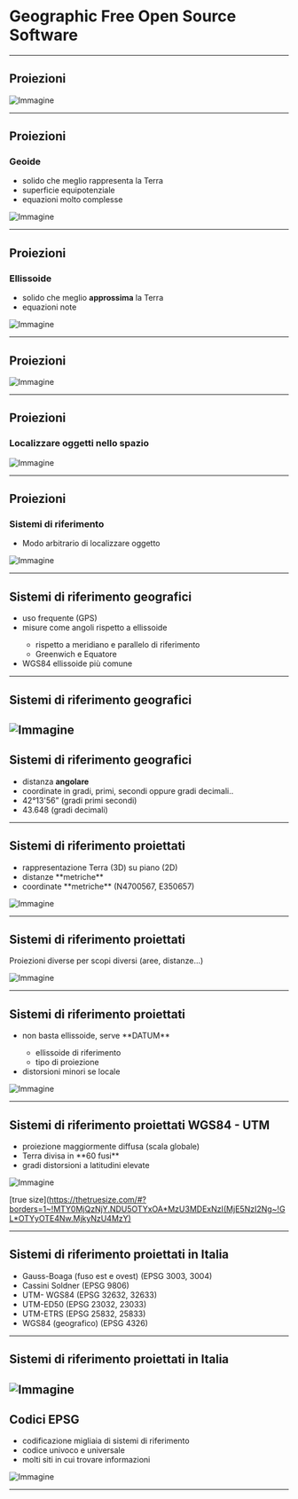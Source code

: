 # Geographic Free Open Source Software

---

## Proiezioni

![Immagine](assets/proj.png)

---

## Proiezioni

### Geoide

* solido che meglio rappresenta la Terra
* superficie equipotenziale
* equazioni molto complesse

![Immagine](assets/proj2.png) <!-- .element: class="fragment" data-fragment-index="1" style="height:30%;width:30%;"-->

---

## Proiezioni

### Ellissoide

* solido che meglio **approssima** la Terra
* equazioni note

![Immagine](assets/proj3.png) <!-- .element: class="fragment" data-fragment-index="1" style="height:30%;width:30%;"-->

---

## Proiezioni


![Immagine](assets/proj4.png)

---

## Proiezioni

### Localizzare oggetti nello spazio

![Immagine](assets/proj5.jpeg) <!-- .element: style="height:40%;width:40%;"-->

---

## Proiezioni

### Sistemi di riferimento

* Modo arbitrario di localizzare oggetto

![Immagine](assets/proj6.png)

---

## Sistemi di riferimento geografici


<ul>
    <li class="fragment" data-fragment-index="1">uso frequente (GPS)</li>
    <li class="fragment" data-fragment-index="2">misure come angoli rispetto a ellissoide</li>
        <ul>
        <li class="fragment" data-fragment-index="3">rispetto a meridiano e parallelo di riferimento</li>
        <li class="fragment" data-fragment-index="4">Greenwich e Equatore</li>
        </ul>
    <li class="fragment" data-fragment-index="5">WGS84 ellissoide più comune</li>
</ul>


---

## Sistemi di riferimento geografici

![Immagine](assets/proj_geo.png)
---

## Sistemi di riferimento geografici

* distanza **angolare**
* coordinate in gradi, primi, secondi oppure gradi decimali..
* 42°13'56” (gradi primi secondi)
* 43.648 (gradi decimali)

---

## Sistemi di riferimento proiettati

<ul>
    <li class="fragment" data-fragment-index="1">rappresentazione Terra (3D) su piano (2D)</li>
    <li class="fragment" data-fragment-index="2">distanze **metriche** </li>
    <li class="fragment" data-fragment-index="3">coordinate **metriche** (N4700567, E350657)</li>
</ul>

![Immagine](assets/proj_pro.png) <!-- .element: class="fragment" data-fragment-index="4" style="height:50%;width:50%;"-->

---

## Sistemi di riferimento proiettati

Proiezioni diverse per scopi diversi (aree, distanze...)

![Immagine](assets/proj_pro2.png) <!-- .element: class="fragment" data-fragment-index="4" style="height:40%;width:40%;"-->

---

## Sistemi di riferimento proiettati

<ul>
    <li class="fragment" data-fragment-index="1">non basta ellissoide, serve **DATUM**</li>
        <ul>
        <li class="fragment" data-fragment-index="2">ellissoide di riferimento</li>
        <li class="fragment" data-fragment-index="3">tipo di proiezione</li>
        </ul>
    <li class="fragment" data-fragment-index="4">distorsioni minori se locale</li>
</ul>

![Immagine](assets/proj_pro3.png) <!-- .element: class="fragment" data-fragment-index="4" style="height:40%;width:40%;"-->

---

## Sistemi di riferimento proiettati WGS84 - UTM

<ul>
    <li class="fragment" data-fragment-index="1">proiezione maggiormente diffusa (scala globale)</li>
    <li class="fragment" data-fragment-index="2">Terra divisa in **60 fusi** </li>
    <li class="fragment" data-fragment-index="3">gradi distorsioni a latitudini elevate</li>
</ul>

![Immagine](assets/proj_pro4.png) <!-- .element: class="fragment" data-fragment-index="4" style="height:60%;width:60%;"-->

[true size](https://thetruesize.com/#?borders=1~!MTY0MjQzNjY.NDU5OTYxOA*MzU3MDExNzI(MjE5NzI2Ng~!GL*OTYyOTE4Nw.MjkyNzU4MzY)

---

## Sistemi di riferimento proiettati in Italia

<ul>
    <li class="fragment" data-fragment-index="1">Gauss-Boaga (fuso est e ovest) (EPSG 3003, 3004)</li>
    <li class="fragment" data-fragment-index="2">Cassini Soldner (EPSG 9806) </li>
    <li class="fragment" data-fragment-index="3">UTM- WGS84 (EPSG 32632, 32633)</li>
    <li class="fragment" data-fragment-index="4">UTM-ED50 (EPSG 23032, 23033)</li>
    <li class="fragment" data-fragment-index="5">UTM-ETRS (EPSG 25832, 25833)</li>
    <li class="fragment" data-fragment-index="6">WGS84 (geografico) (EPSG 4326) </li>
</ul>

---
## Sistemi di riferimento proiettati in Italia

![Immagine](assets/proj_pro5.png) <!-- .element: style="height:60%;width:60%;"-->
---


## Codici EPSG

* codificazione migliaia di sistemi di riferimento
* codice univoco e universale
* molti siti in cui trovare informazioni

![Immagine](assets/epsg.png) <!-- .element: style="height:60%;width:60%;"-->

---




















